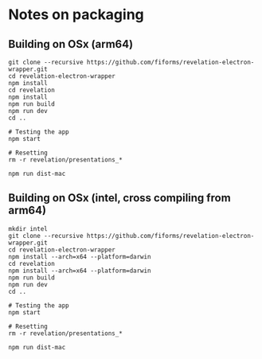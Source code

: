 # Notes on packaging

## Building on OSx (arm64)

```shell
git clone --recursive https://github.com/fiforms/revelation-electron-wrapper.git
cd revelation-electron-wrapper
npm install
cd revelation
npm install
npm run build
npm run dev
cd ..

# Testing the app
npm start

# Resetting
rm -r revelation/presentations_*

npm run dist-mac
```

## Building on OSx (intel, cross compiling from arm64)

```shell
mkdir intel
git clone --recursive https://github.com/fiforms/revelation-electron-wrapper.git
cd revelation-electron-wrapper
npm install --arch=x64 --platform=darwin
cd revelation
npm install --arch=x64 --platform=darwin
npm run build
npm run dev
cd ..

# Testing the app
npm start

# Resetting
rm -r revelation/presentations_*

npm run dist-mac
```
